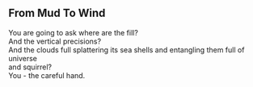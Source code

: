 From Mud To Wind
----------------
You are going to ask where are the fill?  
And the vertical precisions?  
And the clouds full splattering its sea shells and entangling them full of  
universe  
and squirrel?  
You - the careful hand.  
